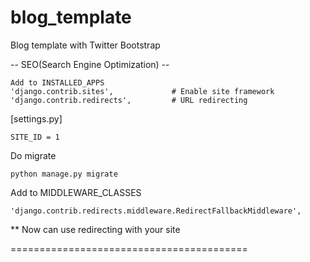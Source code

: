 blog_template
=============

Blog template with Twitter Bootstrap

-- SEO(Search Engine Optimization) --
```
Add to INSTALLED_APPS
'django.contrib.sites',             # Enable site framework
'django.contrib.redirects',         # URL redirecting
```

[settings.py]
```
SITE_ID = 1
```

Do migrate
```
python manage.py migrate
```

Add to MIDDLEWARE_CLASSES
```
'django.contrib.redirects.middleware.RedirectFallbackMiddleware',
```

** Now can use redirecting with your site 

=========================================
